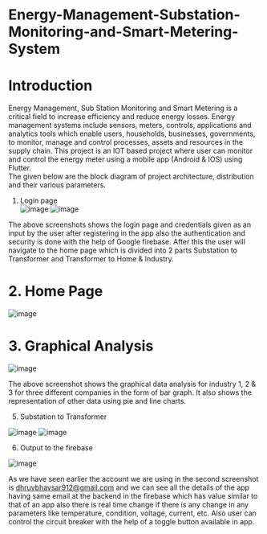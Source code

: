 # Energy-Management-Substation-Monitoring-and-Smart-Metering-System


# Introduction
Energy Management, Sub Station Monitoring and Smart Metering is a critical field to increase efficiency and reduce energy losses. Energy management systems include sensors, meters, controls, applications and analytics tools which enable users, households, businesses, governments, to monitor, manage and control processes, assets and resources in the supply chain. 
This project is an IOT based project where user can monitor and control the energy meter using a mobile app (Android & IOS) using Flutter.   
The given below are the block diagram of project architecture, distribution and their various parameters.
 

1.	Login page 		
![image](https://user-images.githubusercontent.com/64368871/205333215-3b574d7f-e290-4bad-b583-4ce9904902c5.png)
![image](https://user-images.githubusercontent.com/64368871/205333228-d7b2752a-d591-4d01-bcb3-1c7daede6b11.png)



                                               																																																				
The above screenshots shows the login page and credentials given as an input by the user after registering in the app also the authentication and security is done with the help of Google firebase. After this the user will navigate to the home page which is divided into 2 parts Substation to Transformer and Transformer to Home & Industry.
# 2. Home Page       

![image](https://user-images.githubusercontent.com/64368871/205333392-e504800f-ce65-4b20-a82a-4ccdeb7b460d.png)


# 3. Graphical Analysis          
![image](https://user-images.githubusercontent.com/64368871/205333408-3ddcc453-c11e-4365-b6c8-fd991b599cf4.png)


The above screenshot shows the graphical data analysis for industry 1, 2 & 3 for three different companies in the form of bar graph. It also shows the representation of other data using pie and line charts.

5.	Substation to Transformer                  


![image](https://user-images.githubusercontent.com/64368871/205333442-b2adf34d-7636-4389-8a28-492450c7885f.png)                   ![image](https://user-images.githubusercontent.com/64368871/205333468-9cd8e0ee-de78-49f4-823d-250f15d4fca5.png)


6.	Output to the firebase

![image](https://user-images.githubusercontent.com/64368871/205333519-8b892c94-01ad-4e84-9d8f-6f153588665b.png) 

As we have seen earlier the account we are using in the second screenshot is dhruvbhavsar912@gmail.com and we can see all the details of the app having same email at the backend in the firebase which has value similar to that of an app also there is real time change if there is any change in any parameters like temperature, condition, voltage, current, etc. Also user can control the circuit breaker with the help of a toggle button available in app.   

